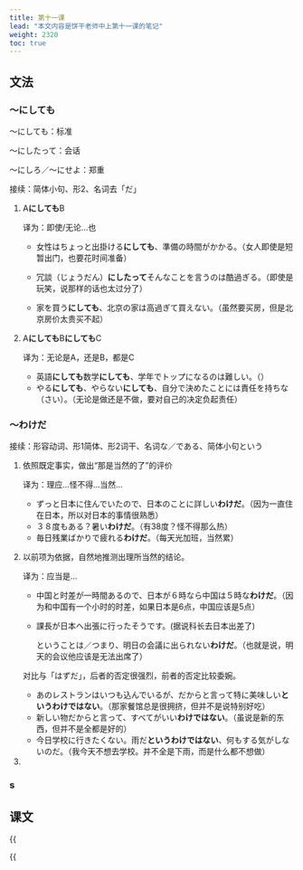 ```yaml
---
title: 第十一课
lead: "本文内容是饼干老师中上第十一课的笔记"
weight: 2320
toc: true
---
```


## 文法

### ～にしても

～にしても：标准

～にしたって：会话

～にしろ／～にせよ：郑重

接续：简体小句、形2、名词去「だ」

1. A**にしても**B

   译为：即使/无论...也

   - 女性はちょっと出掛ける**にしても**、準備の時間がかかる。（女人即使是短暂出门，也要花时间准备）

   - 冗談（じょうだん）**にしたって**そんなことを言うのは酷過ぎる。（即使是玩笑，说那样的话也太过分了）

   - 家を買う**にしても**、北京の家は高過ぎて買えない。（虽然要买房，但是北京房价太贵买不起）

2. A**にしても**B**にしても**C

   译为：无论是A，还是B，都是C

   - 英語**にしても**数学**にしても**、学年でトップになるのは難しい。（）
   - やる**にしても**、やらない**にしても**、自分で決めたことには責任を持ちな（さい）。（无论是做还是不做，要对自己的决定负起责任）

### ～わけだ

接续：形容动词、形1简体、形2词干、名词な／である、简体小句という

1. 依照既定事实，做出“那是当然的了”的评价

   译为：理应...怪不得...当然...

   - ずっと日本に住んでいたので、日本のことに詳しい**わけだ**。（因为一直住在日本，所以对日本的事情很熟悉）
   - ３８度もある？暑い**わけだ**。（有38度？怪不得那么热）
   - 毎日残業ばかりで疲れる**わけだ**。（每天光加班，当然累）

2. 以前项为依据，自然地推测出理所当然的结论。

   译为：应当是...

   - 中国と时差が一時間あるので、日本が６時なら中国は５時な**わけだ**。（因为和中国有一个小时的时差，如果日本是6点，中国应该是5点）

   - 課長が日本へ出張に行ったそうです。(据说科长去日本出差了)

     ということは／つまり、明日の会議に出られない**わけだ**。（也就是说，明天的会议他应该是无法出席了）

   对比与「はずだ」，后者的否定很强烈，前者的否定比较委婉。

   - あのレストランはいつも込んでいるが、だからと言って特に美味しい**というわけではない**。（那家餐馆总是很拥挤，但并不是说特别好吃）
   - 新しい物だからと言って、すべてがいい**わけではない**。（虽说是新的东西，但并不是全都是好的）
   - 今日学校に行きたくない。雨だ**というわけではない**、何もする気がしないのだ。（我今天不想去学校。并不全是下雨，而是什么都不想做）

3. 

### s 





## 课文

{{<audio caption="单词" src="https://tellyouwhat-static-1251995834.cos.ap-chongqing.myqcloud.com/audios/mu/Lesson11.mp3">}}

{{<audio caption="课文" src="https://tellyouwhat-static-1251995834.cos.ap-chongqing.myqcloud.com/audios/mu_kewen/新版标日中级课文（人教版.上册）9-16课/Lesson11.mp3">}}


